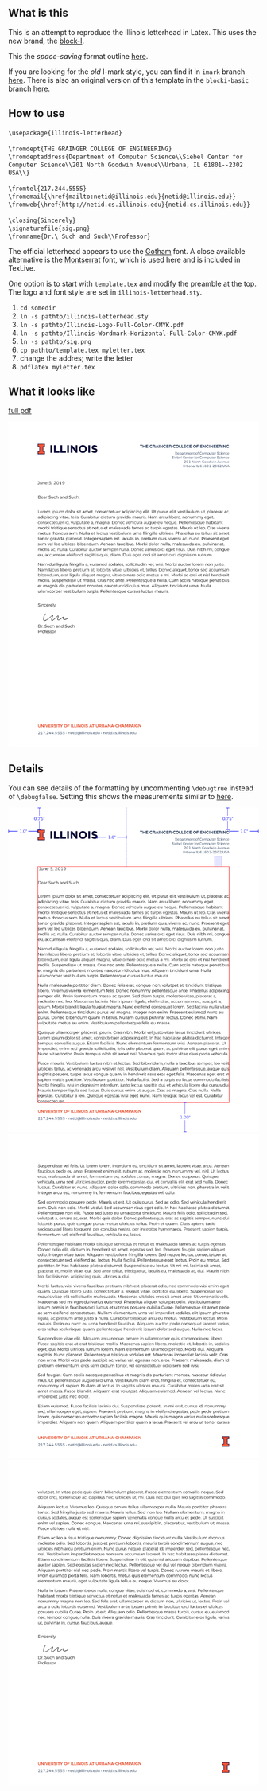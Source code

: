 ## What is this

This is an attempt to reproduce the Illinois letterhead in Latex.  This uses the new brand, the [block-I](http://creativeservices.illinois.edu/brand/).

This the *space-saving* format outline [here](https://creativeservices.illinois.edu/brand/pdf/stationery/letterhead.pdf).

If you are looking for the *old* I-mark style, you can find it in `imark` branch [here](https://github.com/lukeolson/illinois-letterhead/tree/imark).  There is also an original version of this template in the `blocki-basic` branch [here](https://github.com/lukeolson/illinois-letterhead/tree/blocki-basic).

## How to use

```
\usepackage{illinois-letterhead}

\fromdept{THE GRAINGER COLLEGE OF ENGINEERING}
\fromdeptaddress{Department of Computer Science\\Siebel Center for Computer Science\\201 North Goodwin Avenue\\Urbana, IL 61801--2302 USA\\}

\fromtel{217.244.5555}
\fromemail{\href{mailto:netid@illinois.edu}{netid@illinois.edu}}
\fromweb{\href{http://netid.cs.illinois.edu}{netid.cs.illinois.edu}}

\closing{Sincerely}
\signaturefile{sig.png}
\fromname{Dr.\ Such and Such\\Professor}
```

The official letterhead appears to use the [Gotham](https://www.typography.com/fonts/gotham/overview/) font.  A close available alternative is the [Montserrat](https://ctan.org/tex-archive/fonts/montserrat?lang=en) font, which is used here and is included in TexLive.

One option is to start with `template.tex` and modify the preamble at the top. The logo and font style are set in `illinois-letterhead.sty`.

1. `cd somedir`
1. `ln -s pathto/illinois-letterhead.sty`
1. `ln -s pathto/Illinois-Logo-Full-Color-CMYK.pdf`
1. `ln -s pathto/Illinois-Wordmark-Horizontal-Full-Color-CMYK.pdf`
1. `ln -s pathto/sig.png`
1. `cp pathto/template.tex myletter.tex`
1. change the addres; write the letter
1. `pdflatex myletter.tex`

## What it looks like

[full pdf](./example/example.pdf)

![example](./example/example.png "example")

## Details

You can see details of the formatting by uncommenting `\debugtrue` instead of `\debugfalse`.  Setting this shows the measurements similar to [here](https://creativeservices.illinois.edu/brand/pdf/stationery/letterhead.pdf).

![example](./example/example-layout-0.png "example")
![example](./example/example-layout-1.png "example")
![example](./example/example-layout-2.png "example")
